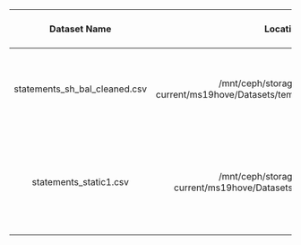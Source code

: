 | Dataset Name | Location on Ceph | Size of Dataset |  Cleaning Steps performed | Sources of Dataset | Models trained | Model properties | Labels added | Dataset properties |
|:------------:|:----------------:|:---------------:|:-------------------------:|:------------------:|:--------------:|:----------------:|:-----------:|:------------------:|
|statements_sh_bal_cleaned.csv|/mnt/ceph/storage/data-tmp/teaching-current/ms19hove/Datasets/temp_ds/statements_sh_bal_cleaned.csv|~14mio rows|splitted, URLS with little success|twitter dump 01/02/2020, reddit dump may2015, blogs and news from kaggle| ... | ... | ... | 1/3 each source, shuffled |
|statements_static1.csv|/mnt/ceph/storage/data-tmp/teaching-current/ms19hove/Datasets/temp_ds/statements_static1.csv|~14mio rows|splitted, URLS with little success|twitter dump 01/02/2020, reddit dump may2015, blogs and news from kaggle| ... | ... | 0,1 Labels of martins static filter with one stage | 1/3 each source, shuffled |
